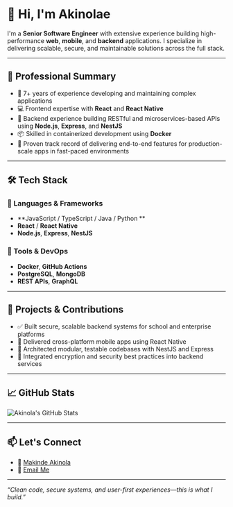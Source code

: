 # 👋 Hi, I'm Akinolae

I'm a **Senior Software Engineer** with extensive experience building high-performance **web**, **mobile**, and **backend** applications. I specialize in delivering scalable, secure, and maintainable solutions across the full stack.

---

## 💼 Professional Summary

- 🔧 7+ years of experience developing and maintaining complex applications
- 💻 Frontend expertise with **React** and **React Native**
- 🧠 Backend experience building RESTful and microservices-based APIs using **Node.js**, **Express**, and **NestJS**
- 📦 Skilled in containerized development using **Docker**
- 🚀 Proven track record of delivering end-to-end features for production-scale apps in fast-paced environments

---

## 🛠️ Tech Stack

### 🔹 Languages & Frameworks
- **JavaScript / TypeScript / Java / Python **
- **React** / **React Native**
- **Node.js**, **Express**, **NestJS**

### 🔹 Tools & DevOps
- **Docker**, **GitHub Actions**
- **PostgreSQL**, **MongoDB**
- **REST APIs**, **GraphQL**

---

## 🚀 Projects & Contributions

- ✅ Built secure, scalable backend systems for school and enterprise platforms
- 📱 Delivered cross-platform mobile apps using React Native
- 🧩 Architected modular, testable codebases with NestJS and Express
- 🔐 Integrated encryption and security best practices into backend services

---

## 📈 GitHub Stats

![Akinola's GitHub Stats](https://github-readme-stats.vercel.app/api?username=Akinolae&show_icons=true&theme=radical)

---

## 📫 Let's Connect

- 💼 [Makinde Akinola]([https://www.linkedin.com/in/your-profile](https://www.linkedin.com/in/makinde-akinola-4073bb177/))
- 📧 [Email Me](mailto:makindeakinola22@gmail.com)

---

_“Clean code, secure systems, and user-first experiences—this is what I build.”_
